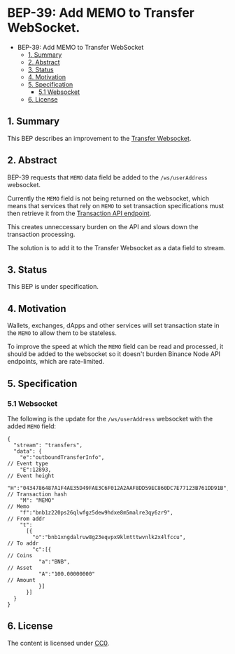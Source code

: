 # BEP-39: Add MEMO to Transfer WebSocket.

- BEP-39: Add MEMO to Transfer WebSocket
  - [1. Summary](#1-summary)
  - [2. Abstract](#2-abstract)
  - [3. Status](#3-status)
  - [4. Motivation](#4-motivation)
  - [5. Specification](#5-specification)
    - [5.1 Websocket](#51-websocket)
  - [6. License](#6-license)

## 1.  Summary 

This BEP describes an improvement to the [Transfer Websocket](https://docs.binance.org/api-reference/dex-api/ws-streams.html#3-transfer).  

## 2.  Abstract

BEP-39 requests that `MEMO` data field be added to the `/ws/userAddress` websocket. 

Currently the `MEMO` field is not being returned on the websocket, which means that services that rely on `MEMO` to set transaction specifications must then retrieve it from the [Transaction API endpoint](https://docs.binance.org/api-reference/dex-api/paths.html#transaction).

This creates unneccessary burden on the API and slows down the transaction processing. 

The solution is to add it to the Transfer Websocket as a data field to stream. 

## 3.  Status

This BEP is under specification.

## 4.  Motivation

Wallets, exchanges, dApps and other services will set transaction state in the `MEMO` to allow them to be stateless. 

To improve the speed at which the `MEMO` field can be read and processed, it should be added to the websocket so it doesn't burden Binance Node API endpoints, which are rate-limited. 

## 5.  Specification

###  5.1 Websocket

The following is the update for the `/ws/userAddress` websocket with the added `MEMO` field:

```
{
  "stream": "transfers",
  "data": {
    "e":"outboundTransferInfo",                                                // Event type
    "E":12893,                                                                 // Event height
    "H":"0434786487A1F4AE35D49FAE3C6F012A2AAF8DD59EC860DC7E77123B761DD91B",    // Transaction hash
    "M": "MEMO"                                                                // Memo
    "f":"bnb1z220ps26qlwfgz5dew9hdxe8m5malre3qy6zr9",                          // From addr
    "t":
      [{
        "o":"bnb1xngdalruw8g23eqvpx9klmtttwvnlk2x4lfccu",                      // To addr
        "c":[{                                                                 // Coins
          "a":"BNB",                                                           // Asset
          "A":"100.00000000"                                                   // Amount
          }]
      }]
  }
}
```

## 6. License

The content is licensed under [CC0](https://creativecommons.org/publicdomain/zero/1.0/).
